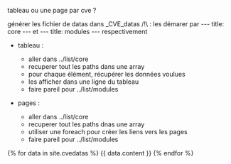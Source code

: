 tableau ou une page par cve ?


générer les fichier de datas dans _CVE_datas
/!\ : les démarer par --- title: core --- et --- title: modules --- respectivement


 - tableau :
    - aller dans ../list/core
    - recuperer tout les paths dans une array
    - pour chaque élément, récupérer les données voulues
    - les afficher dans une ligne du tableau
    - faire pareil pour ../list/modules

 - pages :
    - aller dans ../list/core
    - recuperer tout les paths dnas une array
    - utiliser une foreach pour créer les liens vers les pages
    - faire pareil pour ../list/modules

{% for data in site.cvedatas %}
    {{ data.content }}
{% endfor %}
